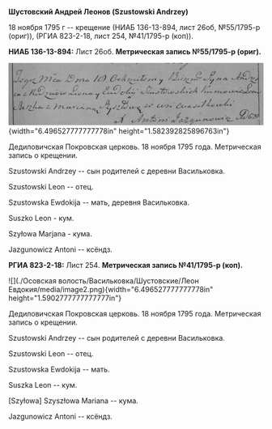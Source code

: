 **Шустовский Андрей Леонов (Szustowski Andrzey)**

18 ноября 1795 г -- крещение (НИАБ 136-13-894, лист 26об, №55/1795-р
(ориг)), (РГИА 823-2-18, лист 254, №41/1795-р (коп)).

**НИАБ 136-13-894:** Лист 26об. **Метрическая запись №55/1795-р
(ориг).**

![](./media/a9e99c5f0891fc9aa94a1320f928417a2702ab34.png){width="6.496527777777778in"
height="1.582392825896763in"}

Дедиловичская Покровская церковь. 18 ноября 1795 года. Метрическая
запись о крещении.

Szustowski Andrzey -- сын родителей с деревни Васильковка.

Szustowski Leon -- отец.

Szustowska Ewdokija -- мать, деревня Васильковка.

Suszko Leon - кум.

Szyłowa Marjana - кума.

Jazgunowicz Antoni -- ксёндз.

**РГИА 823-2-18:** Лист 254. **Метрическая запись №41/1795-р (коп).**

![](./Осовская волость/Васильковка/Шустовские/Леон Евдокия/media/image2.png){width="6.496527777777778in"
height="1.5902777777777777in"}

Дедиловичская Покровская церковь. 18 ноября 1795 года. Метрическая
запись о крещении.

Szustowski Andrzey -- сын родителей с деревни Васильковка.

Szustowski Leon -- отец.

Szustowska Ewdokija -- мать.

Suszka Leon -- кум.

\[Szyłowa\] Szyszłowa Mariana -- кума.

Jazgunowicz Antoni -- ксёндз.
